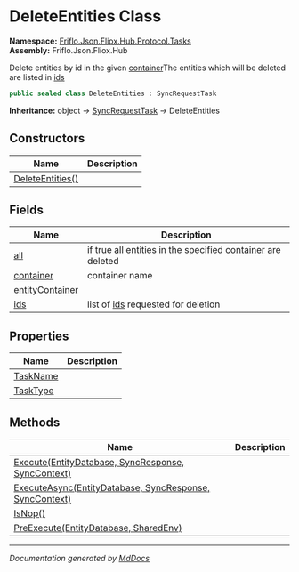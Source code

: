 ﻿<!--  
  <auto-generated>   
    The contents of this file were generated by a tool.  
    Changes to this file may be list if the file is regenerated  
  </auto-generated>   
-->

# DeleteEntities Class

**Namespace:** [Friflo.Json.Fliox.Hub.Protocol.Tasks](../index.md)  
**Assembly:** Friflo.Json.Fliox.Hub

Delete entities by id in the given [container](fields/container.md)The entities which will be deleted are listed in [ids](fields/ids.md)

```csharp
public sealed class DeleteEntities : SyncRequestTask
```

**Inheritance:** object → [SyncRequestTask](../SyncRequestTask/index.md) → DeleteEntities

## Constructors

| Name                                      | Description |
| ----------------------------------------- | ----------- |
| [DeleteEntities()](constructors/index.md) |             |

## Fields

| Name                                         | Description                                                                        |
| -------------------------------------------- | ---------------------------------------------------------------------------------- |
| [all](fields/all.md)                         | if true all entities in the specified [container](fields/container.md) are deleted |
| [container](fields/container.md)             | container name                                                                     |
| [entityContainer](fields/entityContainer.md) |                                                                                    |
| [ids](fields/ids.md)                         | list of [ids](fields/ids.md) requested for deletion                                |

## Properties

| Name                               | Description |
| ---------------------------------- | ----------- |
| [TaskName](properties/TaskName.md) |             |
| [TaskType](properties/TaskType.md) |             |

## Methods

| Name                                                                               | Description |
| ---------------------------------------------------------------------------------- | ----------- |
| [Execute(EntityDatabase, SyncResponse, SyncContext)](methods/Execute.md)           |             |
| [ExecuteAsync(EntityDatabase, SyncResponse, SyncContext)](methods/ExecuteAsync.md) |             |
| [IsNop()](methods/IsNop.md)                                                        |             |
| [PreExecute(EntityDatabase, SharedEnv)](methods/PreExecute.md)                     |             |

___

*Documentation generated by [MdDocs](https://github.com/ap0llo/mddocs)*
